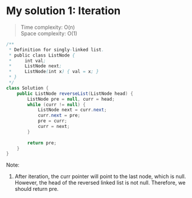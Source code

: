 # My solution 1: Iteration
> Time complexity: O(n) <br> Space complexity: O(1)
```Java
/**
 * Definition for singly-linked list.
 * public class ListNode {
 *     int val;
 *     ListNode next;
 *     ListNode(int x) { val = x; }
 * }
 */
class Solution {
    public ListNode reverseList(ListNode head) {
        ListNode pre = null, curr = head;
        while (curr != null) {
            ListNode next = curr.next;
            curr.next = pre;
            pre = curr;
            curr = next;
        }
        
        return pre;
    }
}
```
Note:<br>
1. After iteration, the curr pointer will point to the last node, which is null. However, the head of the reversed linked list is not null. Therefore, we should return pre.
